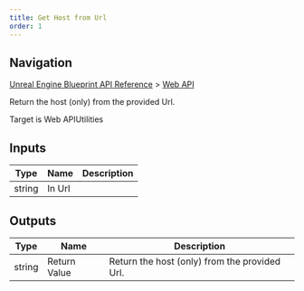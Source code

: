 ```yaml
---
title: Get Host from Url
order: 1
---
```

## Navigation

[Unreal Engine Blueprint API Reference](https://dev.epicgames.com/documentation/en-us/unreal-engine/BlueprintAPI) > [Web API](https://dev.epicgames.com/documentation/en-us/unreal-engine/BlueprintAPI/WebAPI)

Return the host (only) from the provided Url.

Target is Web APIUtilities

## Inputs

| Type | Name | Description |
| --- | --- | --- |
| string | In Url |  |

## Outputs

| Type | Name | Description |
| --- | --- | --- |
| string | Return Value | Return the host (only) from the provided Url. |
